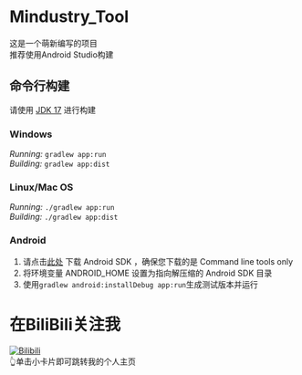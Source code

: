 # Mindustry_Tool
这是一个萌新编写的项目  
推荐使用Android Studio构建
## 命令行构建
  
请使用 [JDK 17](https://adoptium.net/archive.html?variant=openjdk17&jvmVariant=hotspot) 进行构建  

### Windows
  
_Running:_ `gradlew app:run`  
_Building:_ `gradlew app:dist`  

### Linux/Mac OS
  
_Running:_ `./gradlew app:run`  
_Building:_ `./gradlew app:dist`  

### Android

1. 请点击[此处](https://developer.android.com/studio#command-tools) 下载 Android SDK ，确保您下载的是 Command line tools only  
2. 将环境变量 ANDROID_HOME 设置为指向解压缩的 Android SDK 目录  
3. 使用`gradlew android:installDebug app:run`生成测试版本并运行  

# 在BiliBili关注我
[![Bilibili](https://img.shields.io/badge/dynamic/json?color=0DA3D5&style=flat-square&label=Bilibili&logo=bilibili&query=%24.data.subsInEachSource.bilibili&suffix=%20%E7%B2%89%E4%B8%9D&url=https%3A%2F%2Fapi.spencerwoo.com%2Fsubstats%2F%3Fsource%3Dbilibili%26queryKey%3D387063165)](https://space.bilibili.com/387063165)  
👆单击小卡片即可跳转我的个人主页
